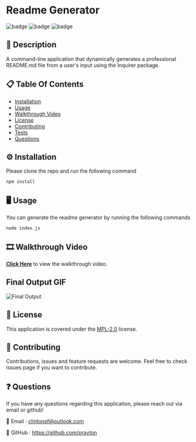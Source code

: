 # Readme Generator
![badge](https://img.shields.io/badge/licence-MPL%202.0-green) ![badge](https://img.shields.io/badge/-Javascript-red) ![badge](https://img.shields.io/badge/-Node.js-red) 

## 📜 Description
A command-line application that dynamically generates a professional README.md file from a user's input using the Inquirer package.

## 📋 Table Of Contents

- [Installation](#%EF%B8%8F-installation)
- [Usage](#%EF%B8%8F-usage)
- [Walkthrough Video](#-walkthrough-video)
- [License](#-license)
- [Contributing](#-contributing)
- [Tests](#-tests)
- [Questions](#-questions)
  

## ⚙️ Installation

Please clone the repo and run the following command

```
npm install
```


## 🖥️ Usage

You can generate the readme generator by running the following commands 

```
node index.js
```

## 🎞️ Walkthrough Video

[**Click Here**](https://www.youtube.com/watch?v=DD4vSAQM4Mg) to view the walkthrough video.

## Final Output GIF

![Final Output](./assets/images/final-output.gif "Final output of the project")


## 📝 License

This application is covered under the [MPL-2.0](https://choosealicense.com/licenses/mpl-2.0/) license.


## 🤝 Contributing

Contributions, issues and feature requests are welcome. Feel free to check issues page if you want to contribute.


## ❓ Questions

If you have any questions regarding this application, please reach out via email or github!

📧 Email : clintonsf@outlook.com

🤖 GitHub : https://github.com/pravton
